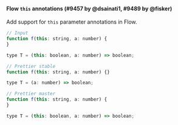 #### Flow `this` annotations (#9457 by @dsainati1, #9489 by @fisker)

Add support for `this` parameter annotations in Flow.

<!-- prettier-ignore -->
```jsx
// Input
function f(this: string, a: number) {
}

type T = (this: boolean, a: number) => boolean;

// Prettier stable
function f(this: string, a: number) {}

type T = (a: number) => boolean;

// Prettier master
function f(this: string, a: number) {
}

type T = (this: boolean, a: number) => boolean;
```
